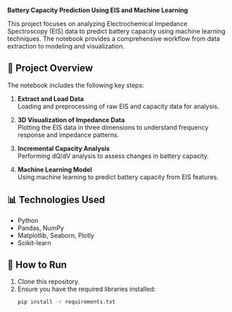 **Battery Capacity Prediction Using EIS and Machine Learning**

This project focuses on analyzing Electrochemical Impedance Spectroscopy (EIS) data to predict battery capacity using machine learning techniques. The notebook provides a comprehensive workflow from data extraction to modeling and visualization.

## 📌 Project Overview

The notebook includes the following key steps:

1. **Extract and Load Data**  
   Loading and preprocessing of raw EIS and capacity data for analysis.

2. **3D Visualization of Impedance Data**  
   Plotting the EIS data in three dimensions to understand frequency response and impedance patterns.

3. **Incremental Capacity Analysis**  
   Performing dQ/dV analysis to assess changes in battery capacity.

4. **Machine Learning Model**  
   Using machine learning to predict battery capacity from EIS features.

## 📊 Technologies Used

- Python
- Pandas, NumPy
- Matplotlib, Seaborn, Plotly
- Scikit-learn

## 🧪 How to Run

1. Clone this repository.
2. Ensure you have the required libraries installed:
   ```bash
   pip install -r requirements.txt
